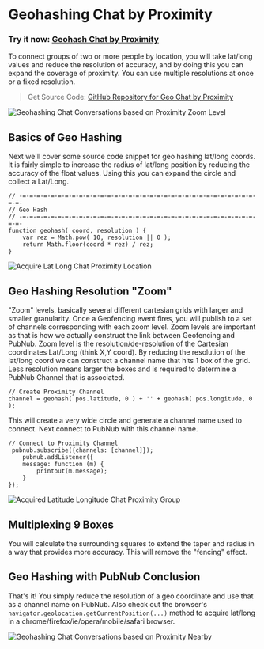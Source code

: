 # Geohashing Chat by Proximity

### Try it now: [Geohash Chat by Proximity][1]

To connect groups of two or more people by location, you will take lat/long values and reduce the resolution of accuracy, and by doing this you can expand the coverage of proximity.  You can use multiple resolutions at once or a fixed resolution.  

> Get Source Code: [GitHub Repository for Geo Chat by Proximity][2]

![Geohashing Chat Conversations based on Proximity Zoom Level][3]

## Basics of Geo Hashing

Next we'll cover some source code snippet for geo hashing lat/long coords. It is fairly simple to increase the radius of lat/long position by reducing the accuracy of the float values.  Using this you can expand the circle and collect a Lat/Long.

    // -=-=-=-=-=-=-=-=-=-=-=-=-=-=-=-=-=-=-=-=-=-=-=-=-=-=-=-=-=-=-=-=-=-=-=-
    // Geo Hash
    // -=-=-=-=-=-=-=-=-=-=-=-=-=-=-=-=-=-=-=-=-=-=-=-=-=-=-=-=-=-=-=-=-=-=-=-
    function geohash( coord, resolution ) {
        var rez = Math.pow( 10, resolution || 0 );
        return Math.floor(coord * rez) / rez;
    }

![Acquire Lat Long Chat Proximity Location][4]

## Geo Hashing Resolution "Zoom"

"Zoom" levels, basically several different cartesian grids with larger and smaller granularity.  Once a Geofencing event fires, you will publish to a set of channels corresponding with each zoom level.  Zoom levels are important as that is how we actually construct the link between Geofencing and PubNub.  Zoom level is the resolution/de-resolution of the Cartesian coordinates Lat/Long (think X,Y coord).  By reducing the resolution of the lat/long coord we can construct a channel name that hits 1 box of the grid.  Less resolution means larger the boxes and is required to determine a PubNub Channel that is associated.

    // Create Proximity Channel
    channel = geohash( pos.latitude, 0 ) + '' + geohash( pos.longitude, 0 );

This will create a very wide circle and generate a channel name used to connect.  Next connect to PubNub with this channel name.

    // Connect to Proximity Channel
     pubnub.subscribe({channels: [channel]}); 
        pubnub.addListener({
        message: function (m) {
            printout(m.message);
        }
    });

![Acquired Latitude Longitude Chat Proximity Group][5]

## Multiplexing 9 Boxes

You will calculate the surrounding squares to extend the taper and radius in a way that provides more accuracy. This will remove the "fencing" effect.

## Geo Hashing with PubNub Conclusion

That's it! You simply reduce the resolution of a geo coordinate and use that as a channel name on PubNub.  Also check out the browser's `navigator.geolocation.getCurrentPosition(...)` method to acquire lat/long in a chrome/firefox/ie/opera/mobile/safari browser.

![Geohashing Chat Conversations based on Proximity Nearby][6]


  [1]: https://pubnubdevelopers.github.io/Geohashing-Chat-by-Proximity/
  [2]: https://github.com/PubNubDevelopers/Geohashing-Chat-by-Proximity
  [3]: http://i.stack.imgur.com/tV9S7.jpg
  [4]: http://i.stack.imgur.com/LUAvv.png
  [5]: http://i.stack.imgur.com/GQD3n.png
  [6]: http://i.stack.imgur.com/u0uE0.png
